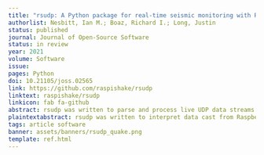 ```yaml
---
title: "rsudp: A Python package for real-time seismic monitoring with Raspberry Shake instruments"
authorlist: Nesbitt, Ian M.; Boaz, Richard I.; Long, Justin
status: published
journal: Journal of Open-Source Software
status: in review
year: 2021
volume: Software
issue:
pages: Python
doi: 10.21105/joss.02565
link: https://github.com/raspishake/rsudp
linktext: raspishake/rsudp
linkicon: fab fa-github
abstract: rsudp was written to parse and process live UDP data streams from Raspberry Shake personal seismographs and Raspberry Boom pressure transducer instruments. rsudp allows users the options to see their data in real time, create alert parameters, and be notified in various ways (including via social media) when their instrument detects sudden motion. It is written in Python and is therefore highly customizable.
plaintextabstract: rsudp was written to interpret data cast from Raspberry Shake personal seismographs. rsudp allows users to see their data in real time, create motion alerts, and be notified in various ways (including via social media) when their instrument detects sudden motion. It is written in Python and is therefore highly customizable and relatively easy to understand.
tags: article software
banner: assets/banners/rsudp_quake.png
template: ref.html
---
```


